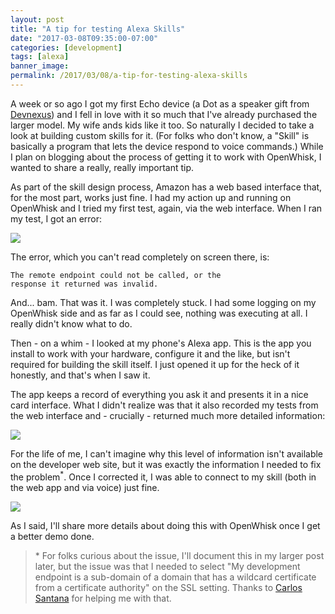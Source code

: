 ```yaml
---
layout: post
title: "A tip for testing Alexa Skills"
date: "2017-03-08T09:35:00-07:00"
categories: [development]
tags: [alexa]
banner_image: 
permalink: /2017/03/08/a-tip-for-testing-alexa-skills
---
```


A week or so ago I got my first Echo device (a Dot as a speaker gift from <a href="https://www.devnexus.com/s/index">Devnexus</a>) and I fell in love with it so much that I've already purchased the larger model. My wife ands kids like it too. So naturally I decided to take a look at building custom skills for it. (For folks who don't know, a "Skill" is basically a program that lets the device respond to voice commands.) While I plan on blogging about the process of getting it to work with OpenWhisk, I wanted to share a really, really important tip.

As part of the skill design process, Amazon has a web based interface that, for the most part, works just fine. I had my action up and running on OpenWhisk and I tried my first test, again, via the web interface. When I ran my test, I got an error:

<img src="https://static.raymondcamden.com/images/2017/3/alexa1.png" class="imgborder">

The error, which you can't read completely on screen there, is:

	The remote endpoint could not be called, or the 
	response it returned was invalid.

And... bam. That was it. I was completely stuck. I had some logging on my OpenWhisk side and as far as I could see, nothing was executing at all. I really didn't know what to do. 

Then - on a whim - I looked at my phone's Alexa app. This is the app you install to work with your hardware, configure it and the like, but isn't required for building the skill itself. I just opened it up for the heck of it honestly, and that's when I saw it. 

The app keeps a record of everything you ask it and presents it in a nice card interface. What I didn't realize was that it also recorded my tests from the web interface and - crucially - returned much more detailed information:

<img src="https://static.raymondcamden.com/images/2017/3/alexa2.png" class="imgborder">

For the life of me, I can't imagine why this level of information isn't available on the developer web site, but it was exactly the information I needed to fix the problem<sup>*</sup>. Once I corrected it, I was able to connect to my skill (both in the web app and via voice) just fine.

<img src="https://static.raymondcamden.com/images/2017/3/alexa3.png" class="imgborder">

As I said, I'll share more details about doing this with OpenWhisk once I get a better demo done.

<blockquote>* For folks curious about the issue, I'll document this in my larger post later, but the issue was that I needed to select "My development endpoint is a sub-domain of a domain that has a wildcard certificate from a certificate authority" on the SSL setting. Thanks to <a href="https://twitter.com/csantanapr">Carlos Santana</a> for helping me with that.</blockquote>